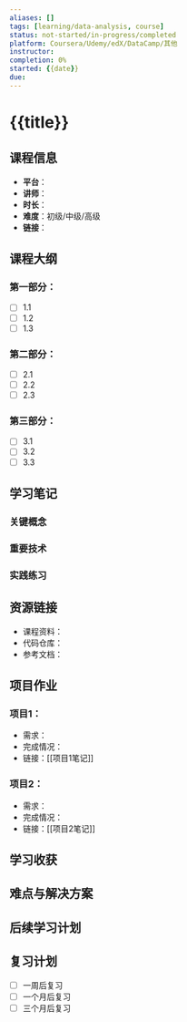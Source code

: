 ```yaml
---
aliases: []
tags: [learning/data-analysis, course]
status: not-started/in-progress/completed
platform: Coursera/Udemy/edX/DataCamp/其他
instructor: 
completion: 0%
started: {{date}}
due: 
---
```


# {{title}}

## 课程信息
- **平台**：
- **讲师**：
- **时长**：
- **难度**：初级/中级/高级
- **链接**：

## 课程大纲
### 第一部分：
- [ ] 1.1 
- [ ] 1.2 
- [ ] 1.3 

### 第二部分：
- [ ] 2.1 
- [ ] 2.2 
- [ ] 2.3 

### 第三部分：
- [ ] 3.1 
- [ ] 3.2 
- [ ] 3.3 

## 学习笔记

### 关键概念

### 重要技术

### 实践练习

## 资源链接
- 课程资料：
- 代码仓库：
- 参考文档：

## 项目作业
### 项目1：
- 需求：
- 完成情况：
- 链接：[[项目1笔记]]

### 项目2：
- 需求：
- 完成情况：
- 链接：[[项目2笔记]]

## 学习收获

## 难点与解决方案

## 后续学习计划

## 复习计划
- [ ] 一周后复习
- [ ] 一个月后复习
- [ ] 三个月后复习 